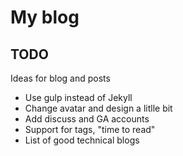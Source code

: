 # My blog

## TODO

Ideas for blog and posts

 - Use gulp instead of Jekyll
 - Change avatar and design a litlle bit
 - Add discuss and GA accounts
 - Support for tags, "time to read"
 - List of good technical blogs
